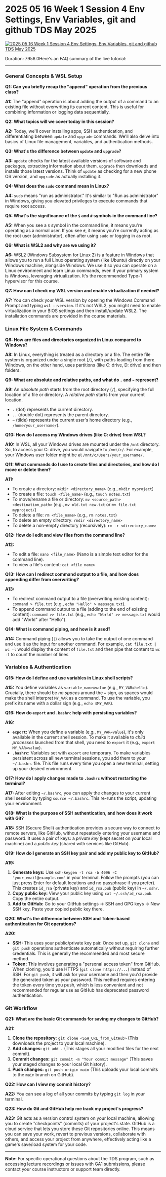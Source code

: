 # 2025 05 16 Week 1 Session 4 Env Settings, Env Variables, git and github TDS May 2025

[![2025 05 16 Week 1 Session 4 Env Settings, Env Variables, git and github TDS May 2025](https://i.ytimg.com/vi_webp/c0GXO3dh_sM/sddefault.webp)](https://youtu.be/c0GXO3dh_sM)

Duration: 7958.0Here's an FAQ summary of the live tutorial:

---

### **General Concepts & WSL Setup**

**Q1: Can you briefly recap the "append" operation from the previous class?**

**A1:** The "append" operation is about adding the output of a command to an existing file without overwriting its current content. This is useful for combining information or logging data sequentially.

**Q2: What topics will we cover today in this session?**

**A2:** Today, we'll cover installing apps, SSH authentication, and differentiating between `update` and `upgrade` commands. We'll also delve into basics of Linux file management, variables, and authentication methods.

**Q3: What's the difference between `update` and `upgrade`?**

**A3:** `update` checks for the latest available versions of software and packages, extracting information about them. `upgrade` then downloads and installs those latest versions. Think of `update` as checking for a new phone OS version, and `upgrade` as actually installing it.

**Q4: What does the `sudo` command mean in Linux?**

**A4:** `sudo` means "run as administrator." It's similar to "Run as administrator" in Windows, giving you elevated privileges to execute commands that require root access.

**Q5: What's the significance of the `$` and `#` symbols in the command line?**

**A5:** When you see a `$` symbol in the command line, it means you're operating as a normal user. If you see `#`, it means you're currently acting as the root user (administrator), often after using `sudo` or logging in as root.

**Q6: What is WSL2 and why are we using it?**

**A6:** WSL2 (Windows Subsystem for Linux 2) is a feature in Windows that allows you to run a full Linux operating system (like Ubuntu) directly on your Windows machine, alongside Windows. We use it so you can operate on a Linux environment and learn Linux commands, even if your primary system is Windows, leveraging virtualization. It's the recommended Type-1 hypervisor for this course.

**Q7: How can I check my WSL version and enable virtualization if needed?**

**A7:** You can check your WSL version by opening the Windows Command Prompt and typing `wsl --version`. If it's not WSL2, you might need to enable virtualization in your BIOS settings and then install/update WSL2. The installation commands are provided in the course materials.

### **Linux File System & Commands**

**Q8: How are files and directories organized in Linux compared to Windows?**

**A8:** In Linux, everything is treated as a directory or a file. The entire file system is organized under a single root (`/`), with paths leading from there. Windows, on the other hand, uses partitions (like C: drive, D: drive) and then folders.

**Q9: What are absolute and relative paths, and what do `.` and `~` represent?**

**A9:** An _absolute path_ starts from the root directory (`/`), specifying the full location of a file or directory. A _relative path_ starts from your current location.

- `.` (dot) represents the current directory.
- `..` (double dot) represents the parent directory.
- `~` (tilde) represents the current user's home directory (e.g., `/home/your_username/`).

**Q10: How do I access my Windows drives (like C: drive) from WSL?**

**A10:** In WSL, all your Windows drives are mounted under the `/mnt` directory. So, to access your C: drive, you would navigate to `/mnt/c/`. For example, your Windows user folder might be at `/mnt/c/Users/your_username/`.

**Q11: What commands do I use to create files and directories, and how do I move or delete them?**

**A11:**

- To create a directory: `mkdir <directory_name>` (e.g., `mkdir myproject`)
- To create a file: `touch <file_name>` (e.g., `touch notes.txt`)
- To move/rename a file or directory: `mv <source_path> <destination_path>` (e.g., `mv old.txt new.txt` or `mv file.txt myproject/`)
- To delete a file: `rm <file_name>` (e.g., `rm notes.txt`)
- To delete an empty directory: `rmdir <directory_name>`
- To delete a non-empty directory (recursively): `rm -r <directory_name>`

**Q12: How do I edit and view files from the command line?**

**A12:**

- To edit a file: `nano <file_name>` (Nano is a simple text editor for the command line).
- To view a file's content: `cat <file_name>`

**Q13: How can I redirect command output to a file, and how does appending differ from overwriting?**

**A13:**

- To redirect command output to a file (overwriting existing content): `command > file.txt` (e.g., `echo "Hello" > message.txt`).
- To append command output to a file (adding to the end of existing content): `command >> file.txt` (e.g., `echo "World" >> message.txt` would add "World" after "Hello").

**Q14: What is command piping, and how is it used?**

**A14:** Command piping (`|`) allows you to take the output of one command and use it as the input for another command. For example, `cat file.txt | wc -l` would display the content of `file.txt` and then pipe that content to `wc -l` to count the number of lines.

### **Variables & Authentication**

**Q15: How do I define and use variables in Linux shell scripts?**

**A15:** You define variables as `variable_name=value` (e.g., `MY_VAR=hello`). Crucially, there should be _no spaces_ around the `=` sign, as spaces would make the shell interpret `MY_VAR` as a command. To use the variable, you prefix its name with a dollar sign (e.g., `echo $MY_VAR`).

**Q16: How do `export` and `.bashrc` help with persisting variables?**

**A16:**

- **`export`:** When you define a variable (e.g., `MY_VAR=value`), it's only available in the current shell session. To make it available to _child processes_ launched from that shell, you need to `export` it (e.g., `export MY_VAR=value`).
- **`.bashrc`:** Variables set with `export` are temporary. To make variables persistent across all new terminal sessions, you add them to your `~/.bashrc` file. This file runs every time you open a new terminal, setting up your desired environment.

**Q17: How do I apply changes made to `.bashrc` without restarting the terminal?**

**A17:** After editing `~/.bashrc`, you can apply the changes to your current shell session by typing `source ~/.bashrc`. This re-runs the script, updating your environment.

**Q18: What is the purpose of SSH authentication, and how does it work with Git?**

**A18:** SSH (Secure Shell) authentication provides a secure way to connect to remote servers, like GitHub, without repeatedly entering your username and password. It uses a pair of keys: a _private key_ (kept secret on your local machine) and a _public key_ (shared with services like GitHub).

**Q19: How do I generate an SSH key pair and add my public key to GitHub?**

**A19:**

1.  **Generate keys:** Use `ssh-keygen -t rsa -b 4096 -C "your_email@example.com"` in your terminal. Follow the prompts (you can just press Enter for default locations and no passphrase if you prefer). This creates `id_rsa` (private key) and `id_rsa.pub` (public key) in `~/.ssh/`.
2.  **Copy public key:** View your public key using `cat ~/.ssh/id_rsa.pub`. Copy the entire output.
3.  **Add to GitHub:** Go to your GitHub settings -> SSH and GPG keys -> New SSH key. Paste your copied public key there.

**Q20: What's the difference between SSH and Token-based authentication for Git operations?**

**A20:**

- **SSH:** This uses your public/private key pair. Once set up, `git clone` and `git push` operations authenticate automatically without requiring further credentials. This is generally the recommended and most secure method.
- **Token:** This involves generating a "personal access token" from GitHub. When cloning, you'd use HTTPS (`git clone https://...`) instead of SSH. For `git push`, it will ask for your username and then you'd provide the generated token as your password. This method requires entering the token every time you push, which is less convenient and not recommended for regular use as GitHub has deprecated password authentication.

### **Git Workflow**

**Q21: What are the basic Git commands for saving my changes to GitHub?**

**A21:**

1.  **Clone the repository:** `git clone <SSH_URL_from_GitHub>` (This downloads the project to your local machine).
2.  **Add changes:** `git add .` (This stages all your modified files for the next commit).
3.  **Commit changes:** `git commit -m "Your commit message"` (This saves your staged changes to your local Git history).
4.  **Push changes:** `git push origin main` (This uploads your local commits to the `main` branch on GitHub).

**Q22: How can I view my commit history?**

**A22:** You can see a log of all your commits by typing `git log` in your terminal.

**Q23: How do Git and GitHub help me track my project's progress?**

**A23:** Git acts as a version control system on your local machine, allowing you to create "checkpoints" (commits) of your project's state. GitHub is a cloud service that lets you store these Git repositories online. This means you can save your work, revert to previous versions, collaborate with others, and access your project from anywhere, effectively acting like a game's save/load system for your code.

---

**Note:** For specific operational questions about the TDS program, such as accessing lecture recordings or issues with GA1 submissions, please contact your course instructors or support team directly.
